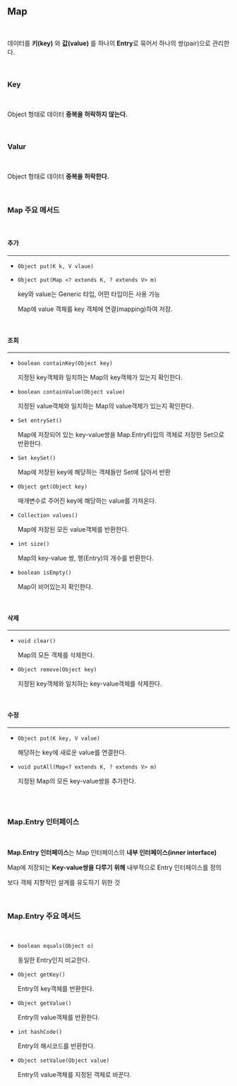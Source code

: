 ## Map

<br>

데이터를 **키(key)** 와 **값(value)** 를 하나의 **Entry**로 묶어서 하나의 쌍(pair)으로 관리한다.

<br>

### Key

<br>

Object 형태로 데이터 **중복을 허락하지 않는다.**

<br>

### Valur

<br>

Object 형태로 데이터 **중복을 허락한다.**

<br>

### Map 주요 메서드

<br>

#### 추가
- - -
- `Object put(K k, V vlaue)`

- `Object put(Map <? extends K, ? extends V> m)`

    key와 value는 Generic 타입, 어떤 타입이든 사용 가능
    
    Map에 value 객체를 key 객체에 연결(mapping)하여 저장.

<br>

#### 조회
- - -
- `boolean containKey(Object key)`
  
    지정된 key객체와 일치하는 Map의 key객체가 있는지 확인한다.

- `boolean containValue(Object value)`
  
    지정된 value객체와 일치하는 Map의 value객체가 있는지 확인한다.

- `Set entrySet()`
  
    Map에 저장되어 있는 key-value쌍을 Map.Entry타입의 객체로 저장한 Set으로 반환한다.

- `Set keySet()`

    Map에 저장된 key에 해당하는 객체들만  Set에 담아서 반환

- `Object get(Object key)`

    매개변수로 주어진 key에 해당하는 value를 가져온다.

- `Collection values()`

    Map에 저장된 모든 value객체를 반환한다.

- `int size()`
  
    Map의 key-value 쌍, 행(Entry)의 개수를 반환한다.

- `boolean isEmpty()`
  
    Map이 비어있는지 확인한다.

<br>

#### 삭제
- - -
- `void clear()`

    Map의 모든 객체를 삭제한다.

- `Object remove(Object key)`
  
    지정된 key객체와 일치하는 key-value객체를 삭제한다.

<br>

#### 수정
- - -
- `Object put(K key, V value)`

    해당하는 key에 새로운 value를 연결한다.

- `void putAll(Map<? extends K, ? extends V> m)`
  
    지정된 Map의 모든 key-value쌍을 추가한다.

<br><br>

### Map.Entry 인터페이스

<br>

**Map.Entry 인터페이스**는 Map 인터페이스의 **내부 인터페이스(inner interface)**

Map에 저장되는 **Key-value쌍을 다루기 위해** 내부적으로 Entry 인터페이스를 정의

보다 객체 지향적인 설계를 유도하기 위한 것

<br>

### Map.Entry 주요 메서드

<br>

- `boolean equals(Object o)`
  
    동일한 Entry인지 비교한다.

- `Object getKey()`

    Entry의 key객체를 반환한다.

- `Object getValue()`

    Entry의 value객체를 반환한다.

- `int hashCode()`

    Entry의 해시코드를 반환한다.

- `Object setValue(Object value)`

    Entry의 value객체를 지정된 객체로 바꾼다.
